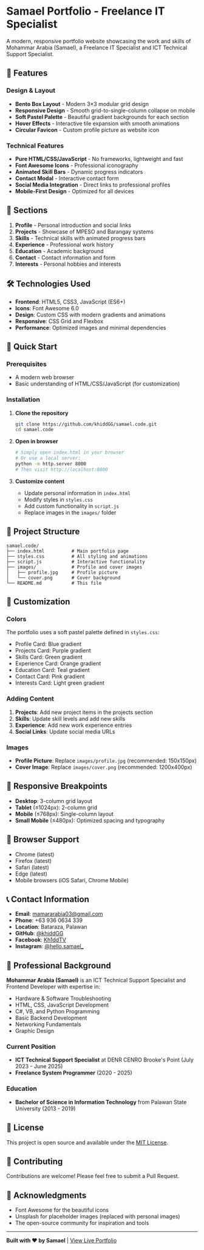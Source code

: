 # Samael Portfolio - Freelance IT Specialist

A modern, responsive portfolio website showcasing the work and skills of Mohammar Arabia (Samael), a Freelance IT Specialist and ICT Technical Support Specialist.

## 🌟 Features

### Design & Layout
- **Bento Box Layout** - Modern 3×3 modular grid design
- **Responsive Design** - Smooth grid-to-single-column collapse on mobile
- **Soft Pastel Palette** - Beautiful gradient backgrounds for each section
- **Hover Effects** - Interactive tile expansion with smooth animations
- **Circular Favicon** - Custom profile picture as website icon

### Technical Features
- **Pure HTML/CSS/JavaScript** - No frameworks, lightweight and fast
- **Font Awesome Icons** - Professional iconography
- **Animated Skill Bars** - Dynamic progress indicators
- **Contact Modal** - Interactive contact form
- **Social Media Integration** - Direct links to professional profiles
- **Mobile-First Design** - Optimized for all devices

## 📱 Sections

1. **Profile** - Personal introduction and social links
2. **Projects** - Showcase of MPESO and Barangay systems
3. **Skills** - Technical skills with animated progress bars
4. **Experience** - Professional work history
5. **Education** - Academic background
6. **Contact** - Contact information and form
7. **Interests** - Personal hobbies and interests

## 🛠️ Technologies Used

- **Frontend**: HTML5, CSS3, JavaScript (ES6+)
- **Icons**: Font Awesome 6.0
- **Design**: Custom CSS with modern gradients and animations
- **Responsive**: CSS Grid and Flexbox
- **Performance**: Optimized images and minimal dependencies

## 🚀 Quick Start

### Prerequisites
- A modern web browser
- Basic understanding of HTML/CSS/JavaScript (for customization)

### Installation

1. **Clone the repository**
   ```bash
   git clone https://github.com/khiddGG/samael.code.git
   cd samael.code
   ```

2. **Open in browser**
   ```bash
   # Simply open index.html in your browser
   # Or use a local server:
   python -m http.server 8000
   # Then visit http://localhost:8000
   ```

3. **Customize content**
   - Update personal information in `index.html`
   - Modify styles in `styles.css`
   - Add custom functionality in `script.js`
   - Replace images in the `images/` folder

## 📁 Project Structure

```
samael.code/
├── index.html          # Main portfolio page
├── styles.css          # All styling and animations
├── script.js           # Interactive functionality
├── images/             # Profile and cover images
│   ├── profile.jpg     # Profile picture
│   └── cover.png       # Cover background
└── README.md           # This file
```

## 🎨 Customization

### Colors
The portfolio uses a soft pastel palette defined in `styles.css`:
- Profile Card: Blue gradient
- Projects Card: Purple gradient
- Skills Card: Green gradient
- Experience Card: Orange gradient
- Education Card: Teal gradient
- Contact Card: Pink gradient
- Interests Card: Light green gradient

### Adding Content
1. **Projects**: Add new project items in the projects section
2. **Skills**: Update skill levels and add new skills
3. **Experience**: Add new work experience entries
4. **Social Links**: Update social media URLs

### Images
- **Profile Picture**: Replace `images/profile.jpg` (recommended: 150x150px)
- **Cover Image**: Replace `images/cover.png` (recommended: 1200x400px)

## 📱 Responsive Breakpoints

- **Desktop**: 3-column grid layout
- **Tablet** (≤1024px): 2-column grid
- **Mobile** (≤768px): Single-column layout
- **Small Mobile** (≤480px): Optimized spacing and typography

## 🔧 Browser Support

- Chrome (latest)
- Firefox (latest)
- Safari (latest)
- Edge (latest)
- Mobile browsers (iOS Safari, Chrome Mobile)

## 📞 Contact Information

- **Email**: mamararabia03@gmail.com
- **Phone**: +63 936 0634 339
- **Location**: Bataraza, Palawan
- **GitHub**: [@khiddGG](https://github.com/khiddGG)
- **Facebook**: [Kh1ddTV](https://www.facebook.com/Kh1ddTV/)
- **Instagram**: [@hello.samael_](https://www.instagram.com/hello.samael_/)

## 🎯 Professional Background

**Mohammar Arabia (Samael)** is an ICT Technical Support Specialist and Frontend Developer with expertise in:

- Hardware & Software Troubleshooting
- HTML, CSS, JavaScript Development
- C#, VB, and Python Programming
- Basic Backend Development
- Networking Fundamentals
- Graphic Design

### Current Position
- **ICT Technical Support Specialist** at DENR CENRO Brooke's Point (July 2023 - June 2025)
- **Freelance System Programmer** (2020 - 2025)

### Education
- **Bachelor of Science in Information Technology** from Palawan State University (2013 - 2019)

## 📄 License

This project is open source and available under the [MIT License](LICENSE).

## 🤝 Contributing

Contributions are welcome! Please feel free to submit a Pull Request.

## 🙏 Acknowledgments

- Font Awesome for the beautiful icons
- Unsplash for placeholder images (replaced with personal images)
- The open-source community for inspiration and tools

---

**Built with ❤️ by Samael** | [View Live Portfolio](https://khiddGG.github.io/samael.code/)
